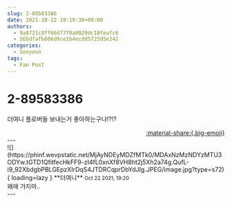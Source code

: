 ```yaml
---
slug: 2-89583386
date: 2021-10-22 19:19:30+09:00
authors:
  - 9a8721c8ff66d77f8a0029dc18feafc6
  - 56bdfafb606d9ce1b4ecdd572595e242
categories:
  - Seoyeon
tags:
  - Fan Post
---
```


# 2-89583386

<div class="post-container" markdown="1">
<div class="content-container md-sidebar__scrollwrap" markdown="1">

더여니 플로버들 보내는거 좋아하는구나!?!?

</div>
</div>

<div style="text-align: right;" markdown="1">
<a href="https://weverse.io/fromis9/fanpost/2-89583386" style="text-align: right;">:material-share:{.big-emoji}</a>
</div>
---

<div class="comments-container md-sidebar__scrollwrap" markdown="1">
<div class="comment" markdown="1">
<div class='id-container' markdown="1">
![](https://phinf.wevpstatic.net/MjAyNDEyMDZfMTk0/MDAxNzMzNDYzMTU3ODYw.tGTD1QfitfecHkFF9-zI4fL0xnXf8VH8ht2j5Xh2a74g.QufL-i9_92XbdgbPBLGEpzXIrDqS4JTDRCqprDbYdJIg.JPEG/image.jpg?type=s72){ loading=lazy }
**<span class="artist">더여니</span>** <small>Oct 22 2021, 19:20</small><br>
</div>
<div class='comment-body' markdown="1">
왜애 가지마..
</div>
</div>
</div>
---
